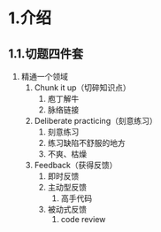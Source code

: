 # 1.介绍

## 1.1.切题四件套

1. 精通一个领域
   1. Chunk it up（切碎知识点）
      1. 庖丁解牛
      2. 脉络链接
   2. Deliberate practicing（刻意练习）
      1. 刻意练习
      2. 练习缺陷不舒服的地方
      3. 不爽、枯燥
   3. Feedback（获得反馈）
      1. 即时反馈
      2. 主动型反馈
         1. 高手代码
      3. 被动式反馈
         1. code review